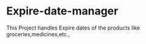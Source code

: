 # Expire-date-manager
This Project handles Expire dates of the products like groceries,medicines,etc., 

